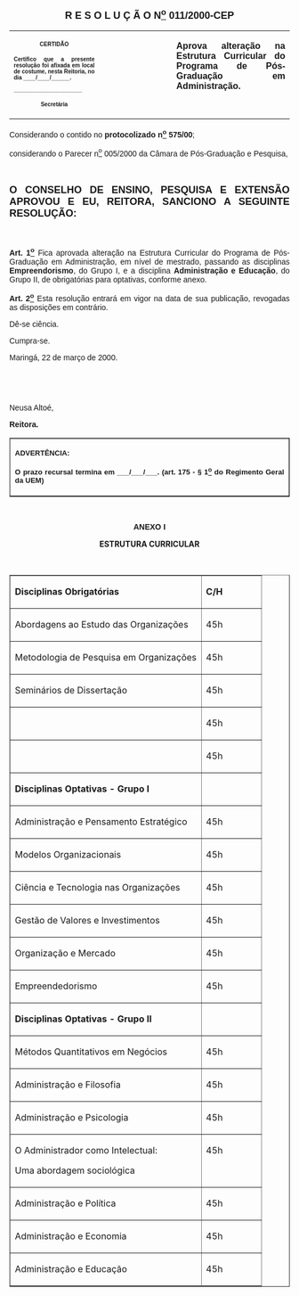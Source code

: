 <BODY LINK="#0000ff" VLINK="#800080">

<B><FONT FACE="Arial" SIZE=4><P ALIGN="CENTER">R E S O L U &Ccedil; &Atilde; O N<U><SUP>o</U></SUP> 011/2000-CEP</P></B></FONT>
<TABLE CELLSPACING=0 BORDER=0 CELLPADDING=7 WIDTH=621>
<TR><TD WIDTH="32%" VALIGN="TOP">
<P ALIGN="CENTER"><B><FONT FACE="Arial" SIZE=1>CERTID&Atilde;O</P>
<P ALIGN="JUSTIFY">Certifico que a presente resolu&ccedil;&atilde;o foi afixada em local de costume, nesta Reitoria, no dia ____/____/______.</P>
<P ALIGN="JUSTIFY">______________________</P>
<P ALIGN="CENTER">Secret&aacute;ria</B></FONT></TD>
<TD WIDTH="26%" VALIGN="TOP">
<P>&nbsp;</TD>
<TD WIDTH="43%" VALIGN="TOP">
<B><FONT FACE="Arial"><P ALIGN="JUSTIFY">Aprova altera&ccedil;&atilde;o na Estrutura Curricular do Programa de P&oacute;s-Gradua&ccedil;&atilde;o em Administra&ccedil;&atilde;o.</B></FONT></TD>
</TR>
</TABLE>

<FONT FACE="Arial"><P ALIGN="JUSTIFY">&#9;Considerando o contido no <B>protocolizado n<U><SUP>o</U></SUP> 575/00</B>;</P>
<P ALIGN="JUSTIFY">&#9;considerando o Parecer n<U><SUP>o</U></SUP> 005/2000 da C&acirc;mara de P&oacute;s-Gradua&ccedil;&atilde;o e Pesquisa,</P>
<P ALIGN="JUSTIFY">&nbsp;</P>
</FONT><B><FONT FACE="Arial" SIZE=4><P ALIGN="JUSTIFY">O CONSELHO DE ENSINO, PESQUISA E EXTENS&Atilde;O APROVOU E EU, REITORA, SANCIONO A SEGUINTE RESOLU&Ccedil;&Atilde;O:</P>
</B></FONT><FONT FACE="Arial"><P ALIGN="JUSTIFY">&nbsp;</P>
<P ALIGN="JUSTIFY">&#9;<B>Art. 1<U><SUP>o</B></U></SUP> Fica aprovada altera&ccedil;&atilde;o na Estrutura Curricular do Programa de P&oacute;s-Gradua&ccedil;&atilde;o em Administra&ccedil;&atilde;o, em n&iacute;vel de mestrado, passando as disciplinas <B>Empreendorismo</B>, do Grupo I, e a disciplina <B>Administra&ccedil;&atilde;o e Educa&ccedil;&atilde;o</B>, do Grupo II, de obrigat&oacute;rias para optativas, conforme anexo.</P>
<P ALIGN="JUSTIFY">&#9;<B>Art. 2<U><SUP>o</B></U></SUP> Esta resolu&ccedil;&atilde;o entrar&aacute; em vigor na data de sua publica&ccedil;&atilde;o, revogadas as disposi&ccedil;&otilde;es em contr&aacute;rio.</P>
<P ALIGN="JUSTIFY">&#9;D&ecirc;-se ci&ecirc;ncia.</P>
<P ALIGN="JUSTIFY">&#9;Cumpra-se.</P>
<P ALIGN="JUSTIFY">Maring&aacute;, 22 de mar&ccedil;o de 2000.</P>
<P ALIGN="JUSTIFY">&nbsp;</P>
<P ALIGN="JUSTIFY">&nbsp;</P>
<P ALIGN="JUSTIFY">Neusa Alto&eacute;,</P>
<B><P ALIGN="JUSTIFY">Reitora.</P></B></FONT>
<TABLE BORDER CELLSPACING=1 CELLPADDING=4 WIDTH=212>
<TR><TD VALIGN="TOP">
<P ALIGN="JUSTIFY"><B><FONT FACE="Arial" SIZE=2>ADVERT&Ecirc;NCIA:</P>
<P ALIGN="JUSTIFY">O prazo recursal termina em ___/___/___. (art. 175 - § 1<U><SUP>o</U></SUP> do Regimento Geral da UEM)</B></FONT></TD>
</TR>
</TABLE>

<FONT FACE="Arial"><P ALIGN="JUSTIFY">&nbsp;</P>
<B><P ALIGN="CENTER">ANEXO I</P>
</FONT><P ALIGN="CENTER">ESTRUTURA CURRICULAR</P>
<P ALIGN="RIGHT">&nbsp;</P></B>
<TABLE BORDER CELLSPACING=1 CELLPADDING=4 WIDTH=548>
<TR><TD WIDTH="76%" VALIGN="TOP">
<P><B>Disciplinas Obrigat&oacute;rias</B></TD>
<TD WIDTH="24%" VALIGN="TOP">
<B><P>C/H</B></TD>
</TR>
<TR><TD WIDTH="76%" VALIGN="TOP">
<P>Abordagens ao Estudo das Organiza&ccedil;&otilde;es</TD>
<TD WIDTH="24%" VALIGN="TOP">
<P>45h</TD>
</TR>
<TR><TD WIDTH="76%" VALIGN="TOP">
<P>Metodologia de Pesquisa em Organiza&ccedil;&otilde;es</TD>
<TD WIDTH="24%" VALIGN="TOP">
<P>45h</TD>
</TR>
<TR><TD WIDTH="76%" VALIGN="TOP">
<P>Semin&aacute;rios de Disserta&ccedil;&atilde;o</TD>
<TD WIDTH="24%" VALIGN="TOP">
<P>45h</TD>
</TR>
<TR><TD WIDTH="76%" VALIGN="TOP">
<P>&nbsp;</TD>
<TD WIDTH="24%" VALIGN="TOP">
<P>45h</TD>
</TR>
<TR><TD WIDTH="76%" VALIGN="TOP">
<P>&nbsp;</TD>
<TD WIDTH="24%" VALIGN="TOP">
<P>45h</TD>
</TR>
<TR><TD WIDTH="76%" VALIGN="TOP">
<B><P>Disciplinas Optativas - Grupo I</B></TD>
<TD WIDTH="24%" VALIGN="TOP">
<P>&nbsp;</TD>
</TR>
<TR><TD WIDTH="76%" VALIGN="TOP">
<P>Administra&ccedil;&atilde;o e Pensamento Estrat&eacute;gico</TD>
<TD WIDTH="24%" VALIGN="TOP">
<P>45h</TD>
</TR>
<TR><TD WIDTH="76%" VALIGN="TOP">
<P>Modelos Organizacionais</TD>
<TD WIDTH="24%" VALIGN="TOP">
<P>45h</TD>
</TR>
<TR><TD WIDTH="76%" VALIGN="TOP">
<P>Ci&ecirc;ncia e Tecnologia nas Organiza&ccedil;&otilde;es</TD>
<TD WIDTH="24%" VALIGN="TOP">
<P>45h</TD>
</TR>
<TR><TD WIDTH="76%" VALIGN="TOP">
<P>Gest&atilde;o de Valores e Investimentos</TD>
<TD WIDTH="24%" VALIGN="TOP">
<P>45h</TD>
</TR>
<TR><TD WIDTH="76%" VALIGN="TOP">
<P>Organiza&ccedil;&atilde;o e Mercado</TD>
<TD WIDTH="24%" VALIGN="TOP">
<P>45h</TD>
</TR>
<TR><TD WIDTH="76%" VALIGN="TOP">
<P>Empreendedorismo</TD>
<TD WIDTH="24%" VALIGN="TOP">
<P>45h</TD>
</TR>
<TR><TD WIDTH="76%" VALIGN="TOP">
<B><P>Disciplinas Optativas - Grupo II</B></TD>
<TD WIDTH="24%" VALIGN="TOP">
<P>&nbsp;</TD>
</TR>
<TR><TD WIDTH="76%" VALIGN="TOP">
<P>M&eacute;todos Quantitativos em Neg&oacute;cios</TD>
<TD WIDTH="24%" VALIGN="TOP">
<P>45h</TD>
</TR>
<TR><TD WIDTH="76%" VALIGN="TOP">
<P>Administra&ccedil;&atilde;o e Filosofia</TD>
<TD WIDTH="24%" VALIGN="TOP">
<P>45h</TD>
</TR>
<TR><TD WIDTH="76%" VALIGN="TOP">
<P>Administra&ccedil;&atilde;o e Psicologia</TD>
<TD WIDTH="24%" VALIGN="TOP">
<P>45h</TD>
</TR>
<TR><TD WIDTH="76%" VALIGN="TOP">
<P>O Administrador como Intelectual:</P>
<P>Uma abordagem sociol&oacute;gica</TD>
<TD WIDTH="24%" VALIGN="TOP">
<P>45h</TD>
</TR>
<TR><TD WIDTH="76%" VALIGN="TOP">
<P>Administra&ccedil;&atilde;o e Pol&iacute;tica</TD>
<TD WIDTH="24%" VALIGN="TOP">
<P>45h</TD>
</TR>
<TR><TD WIDTH="76%" VALIGN="TOP">
<P>Administra&ccedil;&atilde;o e Economia</TD>
<TD WIDTH="24%" VALIGN="TOP">
<P>45h</TD>
</TR>
<TR><TD WIDTH="76%" VALIGN="TOP">
<P>Administra&ccedil;&atilde;o e Educa&ccedil;&atilde;o</TD>
<TD WIDTH="24%" VALIGN="TOP">
<P>45h</TD>
</TR>
</TABLE>

</BODY>
